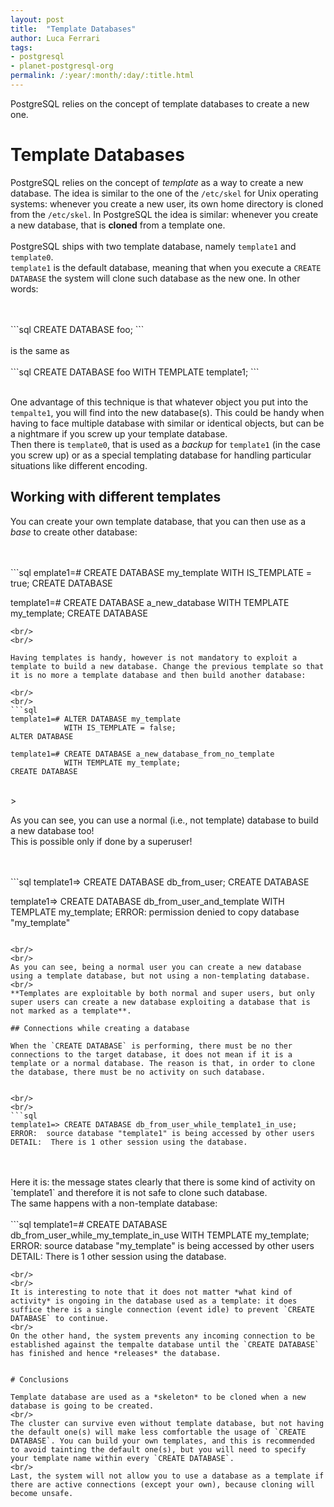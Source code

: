 ```yaml
---
layout: post
title:  "Template Databases"
author: Luca Ferrari
tags:
- postgresql
- planet-postgresql-org
permalink: /:year/:month/:day/:title.html
---
```

PostgreSQL relies on the concept of template databases to create a new one.

# Template Databases

PostgreSQL relies on the concept of *template* as a way to create a new database.
The idea is similar to the one of the `/etc/skel` for Unix operating systems: whenever you create a new user, its own home directory is cloned from the `/etc/skel`. In PostgreSQL the idea is similar: whenever you create a new database, that is **cloned** from a template one.
<br/>
<br/>
PostgreSQL ships with two template database, namely `template1` and `template0`.
<br/>
`template1` is the default database, meaning that when you execute a `CREATE DATABASE` the system will clone such database as the new one. In other words:

<br/>
<br/>
```sql
CREATE DATABASE foo;
```
<br/>
<br/>
is the same as
<br/>
<br/>
```sql
CREATE DATABASE foo WITH TEMPLATE template1;
```
<br/>
<br/>

One advantage of this technique is that whatever object you put into the `tempalte1`, you will find into the new database(s). This could be handy when having to face multiple database with similar or identical objects, but can be a nightmare if you screw up your template database.
<br/>
Then there is `template0`, that is used as a *backup* for `template1` (in the case you screw up) or as a special templating database for handling particular situations like different encoding.

## Working with different templates

You can create your own template database, that you can then use as a *base* to create other database:

<br/>
<br/>
```sql
emplate1=# CREATE DATABASE my_template WITH
           IS_TEMPLATE = true;
CREATE DATABASE

template1=# CREATE DATABASE a_new_database
            WITH TEMPLATE my_template;
CREATE DATABASE
```
<br/>
<br/>

Having templates is handy, however is not mandatory to exploit a template to build a new database. Change the previous template so that it is no more a template database and then build another database:

<br/>
<br/>
```sql
template1=# ALTER DATABASE my_template
            WITH IS_TEMPLATE = false;
ALTER DATABASE

template1=# CREATE DATABASE a_new_database_from_no_template
            WITH TEMPLATE my_template;
CREATE DATABASE

```
<br/>>
<br/>

As you can see, you can use a normal (i.e., not template) database to build a new database too!
<br/>
This is possible only if done by a superuser!

<br/>
<br/>
```sql
template1=> CREATE DATABASE db_from_user;
CREATE DATABASE

template1=> CREATE DATABASE db_from_user_and_template
            WITH TEMPLATE my_template;
ERROR:  permission denied to copy database "my_template"
```   

<br/>
<br/>
As you can see, being a normal user you can create a new database using a template database, but not using a non-templating database.
<br/>
**Templates are exploitable by both normal and super users, but only super users can create a new database exploiting a database that is not marked as a template**.

## Connections while creating a database

When the `CREATE DATABASE` is performing, there must be no ther connections to the target database, it does not mean if it is a template or a normal database. The reason is that, in order to clone the database, there must be no activity on such database.


<br/>
<br/>
```sql
template1=> CREATE DATABASE db_from_user_while_template1_in_use;
ERROR:  source database "template1" is being accessed by other users
DETAIL:  There is 1 other session using the database.

```
<br/>
<br/>
Here it is: the message states clearly that there is some kind of activity on `template1` and therefore it is not safe to clone such database.
<br/>
The same happens with a non-template database:


<br/>
<br/>
```sql
template1=# CREATE DATABASE db_from_user_while_my_template_in_use
            WITH TEMPLATE my_template;
ERROR:  source database "my_template" is being accessed by other users
DETAIL:  There is 1 other session using the database.

```
<br/>
<br/>
It is interesting to note that it does not matter *what kind of activity* is ongoing in the database used as a template: it does suffice there is a single connection (event idle) to prevent `CREATE DATABASE` to continue.
<br/>
On the other hand, the system prevents any incoming connection to be established against the tempalte database until the `CREATE DATABASE` has finished and hence *releases* the database.


# Conclusions

Template database are used as a *skeleton* to be cloned when a new database is going to be created.
<br/>
The cluster can survive even without template database, but not having the default one(s) will make less comfortable the usage of `CREATE DATABASE`. You can build your own templates, and this is recommended to avoid tainting the default one(s), but you will need to specify your template name within every `CREATE DATABASE`.
<br/>
Last, the system will not allow you to use a database as a template if there are active connections (except your own), because cloning will become unsafe.
